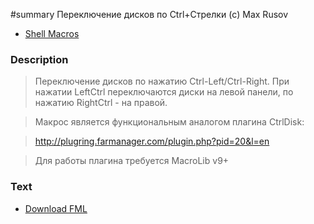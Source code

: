 ﻿#summary Переключение дисков по Ctrl+Стрелки (c) Max Rusov

  * [Shell Macros](Shell.md)

### Description ###

> Переключение дисков по нажатию Ctrl-Left/Ctrl-Right. При нажатии LeftCtrl переключаются диски на левой панели, по нажатию RightCtrl - на правой.

> Макрос является функциональным аналогом плагина CtrlDisk:<br>
<blockquote><a href='http://plugring.farmanager.com/plugin.php?pid=20&l=en'>http://plugring.farmanager.com/plugin.php?pid=20&amp;l=en</a></blockquote>

<blockquote>Для работы плагина требуется MacroLib v9+</blockquote>

<h3>Text</h3>

<ul><li><a href='http://far-macro-library.googlecode.com/svn/trunk/Shell/CtrlDisk.fml'>Download FML</a>